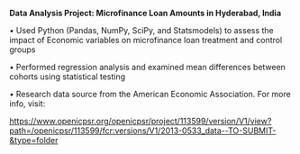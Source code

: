 **Data Analysis Project: Microfinance Loan Amounts in Hyderabad, India**

• Used Python (Pandas, NumPy, SciPy, and Statsmodels) to assess the impact of Economic variables on microfinance loan treatment and control groups

• Performed regression analysis and examined mean differences between cohorts using statistical testing

• Research data source from the American Economic Association. For more info, visit: 

https://www.openicpsr.org/openicpsr/project/113599/version/V1/view?path=/openicpsr/113599/fcr:versions/V1/2013-0533_data--TO-SUBMIT-&type=folder
